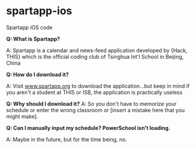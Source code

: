 # spartapp-ios
Spartapp iOS code

**Q: What is Spartapp?**

A: Spartapp is a calendar and news-feed application developed by {Hack, THIS}
which is the official coding club of Tsinghua Int'l School in Beijing, China



**Q: How do I download it?**

A: Visit www.spartapp.org to download the application...but keep in mind if you
aren't a student at THIS or ISB, the application is practically useless


**Q: Why should I download it?**
A: So you don't have to memorize your schedule or enter the wrong classroom or
[insert a mistake here that you might make].



**Q: Can I manually input my schedule? PowerSchool isn't loading.**

A: Maybe in the future, but for the time being, no.
